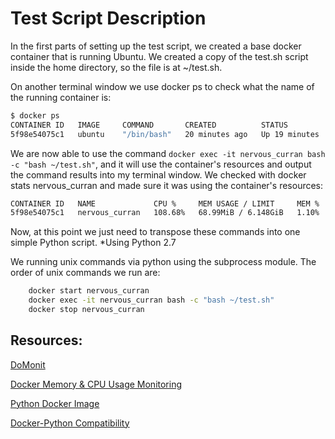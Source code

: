 # Test Script Description

In the first parts of setting up the test script, we created a base docker container that is running Ubuntu. We created a copy of the test.sh script inside the home directory, so the file is at ~/test.sh.

On another terminal window we use docker ps to check what the name of the running container is:

```bash
$ docker ps
CONTAINER ID   IMAGE     COMMAND       CREATED          STATUS          PORTS     NAMES
5f98e54075c1   ubuntu    "/bin/bash"   20 minutes ago   Up 19 minutes             nervous_curran
```

We are now able to use the command ```docker exec -it nervous_curran bash -c "bash ~/test.sh"```, and it will use the container's resources and output the command results into my terminal window. We checked with docker stats nervous_curran and made sure it was using the container's resources:

```bash
CONTAINER ID   NAME             CPU %     MEM USAGE / LIMIT     MEM %     NET I/O        BLOCK I/O   PIDS
5f98e54075c1   nervous_curran   108.68%   68.99MiB / 6.148GiB   1.10%     40MB / 754kB   0B / 0B     3
```

Now, at this point we just need to transpose these commands into one simple Python script. *Using Python 2.7

We running unix commands via python using the subprocess module. The order of unix commands we run are:
```bash
	docker start nervous_curran
	docker exec -it nervous_curran bash -c "bash ~/test.sh"
	docker stop nervous_curran
```

## Resources:
[DoMonit](https://github.com/eon01/DoMonit)                                                                            

[Docker Memory & CPU Usage Monitoring](https://stackoverflow.com/questions/59750238/python-docker-get-containers-memory-usage-cpu-percentage-programmatically-in-p)

[Python Docker Image](https://hub.docker.com/_/python)                                                                                

[Docker-Python Compatibility](https://djangostars.com/blog/what-is-docker-and-how-to-use-it-with-python/) 
